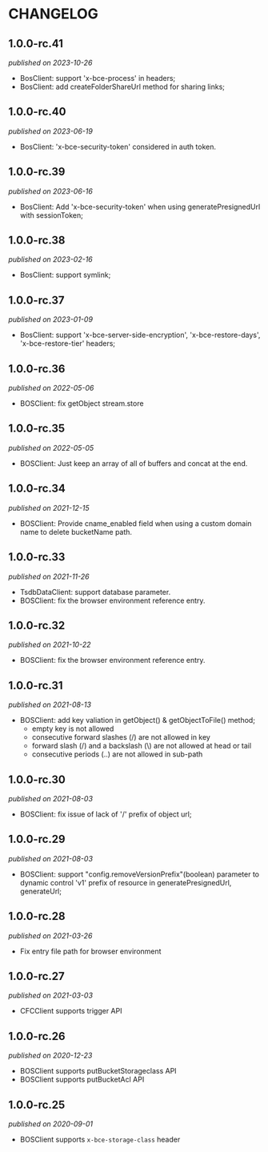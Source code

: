 # CHANGELOG

## 1.0.0-rc.41

_published on 2023-10-26_

- BosClient: support 'x-bce-process' in headers;
- BosClient: add createFolderShareUrl method for sharing links;

## 1.0.0-rc.40

_published on 2023-06-19_

- BosClient: 'x-bce-security-token' considered in auth token.

## 1.0.0-rc.39

_published on 2023-06-16_

- BosClient: Add 'x-bce-security-token' when using generatePresignedUrl with sessionToken;

## 1.0.0-rc.38

_published on 2023-02-16_

- BosClient: support symlink;

## 1.0.0-rc.37

_published on 2023-01-09_

- BosClient: support 'x-bce-server-side-encryption', 'x-bce-restore-days', 'x-bce-restore-tier' headers;

## 1.0.0-rc.36

_published on 2022-05-06_

- BOSClient: fix getObject stream.store

## 1.0.0-rc.35

_published on 2022-05-05_

- BOSClient: Just keep an array of all of buffers and concat at the end.

## 1.0.0-rc.34

_published on 2021-12-15_

- BOSClient: Provide cname_enabled field when using a custom domain name to delete bucketName path.

## 1.0.0-rc.33

_published on 2021-11-26_

- TsdbDataClient: support database parameter.
- BOSClient: fix the browser environment reference entry.

## 1.0.0-rc.32

_published on 2021-10-22_

- BOSClient: fix the browser environment reference entry.

## 1.0.0-rc.31

_published on 2021-08-13_

- BOSClient: add key valiation in getObject() & getObjectToFile() method;
  - empty key is not allowed
  - consecutive forward slashes (/) are not allowed in key
  - forward slash (/) and a backslash (\\) are not allowed at head or tail
  - consecutive periods (..) are not allowed in sub-path

## 1.0.0-rc.30

_published on 2021-08-03_

- BOSClient: fix issue of lack of '/' prefix of object url;

## 1.0.0-rc.29

_published on 2021-08-03_

- BOSClient: support "config.removeVersionPrefix"(boolean) parameter to dynamic control 'v1' prefix of resource in generatePresignedUrl, generateUrl;

## 1.0.0-rc.28

_published on 2021-03-26_

- Fix entry file path for browser environment

## 1.0.0-rc.27

_published on 2021-03-03_

- CFCClient supports trigger API

## 1.0.0-rc.26

_published on 2020-12-23_

- BOSClient supports putBucketStorageclass API
- BOSClient supports putBucketAcl API

## 1.0.0-rc.25

_published on 2020-09-01_

- BOSClient supports `x-bce-storage-class` header
